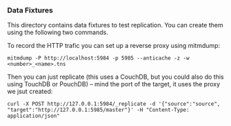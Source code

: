 ### Data Fixtures

This directory contains data fixtures to test replication. You can create them
using the following two commands.

To record the HTTP trafic you can set up a reverse proxy using mitmdump:

    mitmdump -P http://localhost:5984 -p 5985 --anticache -z -w <number>_<name>.tns

Then you can just replicate (this uses a CouchDB, but you could also do this
using TouchDB or PouchDB) – mind the port of the target, it uses the proxy we
jsut created:

    curl -X POST http://127.0.0.1:5984/_replicate -d '{"source":"source", "target":"http://127.0.0.1:5985/master"}' -H "Content-Type: application/json"
